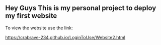 <h2>Hey Guys This is my personal project to deploy my first website</h2>
To view the website use the link:

https://crabrave-234.github.io/LoginToUse/Website2.html
